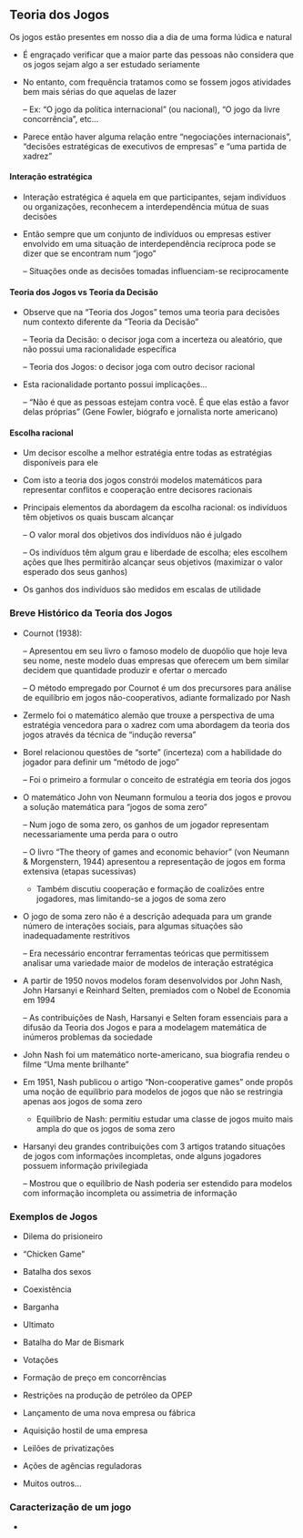 ## Teoria dos Jogos

Os jogos estão presentes em nosso dia a dia de uma forma lúdica e natural

- É engraçado verificar que a maior parte das pessoas não considera que os jogos
sejam algo a ser estudado seriamente

- No entanto, com frequência tratamos como se fossem jogos atividades bem mais
sérias do que aquelas de lazer

  – Ex: “O jogo da política internacional” (ou nacional), “O jogo da livre concorrência”, etc...

- Parece então haver alguma relação entre “negociações internacionais”, “decisões
estratégicas de executivos de empresas” e “uma partida de xadrez”


#### Interação estratégica

- Interação estratégica é aquela em que participantes, sejam indivíduos ou
organizações, reconhecem a interdependência mútua de suas decisões

- Então sempre que um conjunto de indivíduos ou empresas estiver
envolvido em uma situação de interdependência recíproca pode se dizer
que se encontram num “jogo”

  – Situações onde as decisões tomadas influenciam-se reciprocamente
  
  

#### Teoria dos Jogos vs Teoria da Decisão

- Observe que na “Teoria dos Jogos” temos uma teoria para decisões num contexto
diferente da “Teoria da Decisão”

  – Teoria da Decisão: o decisor joga com a incerteza ou aleatório, que não possui
uma racionalidade específica

  – Teoria dos Jogos: o decisor joga com outro decisor racional

- Esta racionalidade portanto possui implicações... 

  – “Não é que as pessoas estejam contra você. É que elas estão a favor delas próprias” (Gene Fowler, biógrafo e jornalista norte americano)



#### Escolha racional

- Um decisor escolhe a melhor estratégia entre todas as estratégias disponíveis para ele

- Com isto a teoria dos jogos constrói modelos matemáticos para representar conflitos e cooperação entre decisores racionais

- Principais elementos da abordagem da escolha racional: os indivíduos têm objetivos os quais buscam alcançar

  – O valor moral dos objetivos dos indivíduos não é julgado
  
  – Os indivíduos têm algum grau e liberdade de escolha; eles escolhem ações que lhes permitirão alcançar seus objetivos (maximizar o valor esperado dos seus ganhos)
  
- Os ganhos dos indivíduos são medidos em escalas de utilidade

### Breve Histórico da Teoria dos Jogos

- Cournot (1938):

  – Apresentou em seu livro o famoso modelo de duopólio que hoje leva seu nome, neste modelo duas empresas que oferecem um bem similar decidem que quantidade produzir e ofertar o mercado
  
  – O método empregado por Cournot é um dos precursores para análise de equilíbrio em jogos não-cooperativos, adiante formalizado por Nash
  
- Zermelo foi o matemático alemão que trouxe a perspectiva de uma estratégia vencedora para o xadrez com uma abordagem da teoria dos jogos através da técnica de “indução reversa”

- Borel relacionou questões de “sorte” (incerteza) com a habilidade do jogador para definir um “método de jogo”

  – Foi o primeiro a formular o conceito de estratégia em teoria dos jogos

- O matemático John von Neumann formulou a teoria dos jogos e provou a solução
matemática para “jogos de soma zero”

  – Num jogo de soma zero, os ganhos de um jogador representam necessariamente uma perda para o outro
  
  – O livro “The theory of games and economic behavior” (von Neumann & Morgenstern, 1944) apresentou a representação de jogos em forma extensiva (etapas sucessivas)

  - Também discutiu cooperação e formação de coalizões entre jogadores, mas
limitando-se a jogos de soma zero


- O jogo de soma zero não é a descrição adequada para um grande número de
interações sociais, para algumas situações são inadequadamente restritivos

  – Era necessário encontrar ferramentas teóricas que permitissem analisar uma
variedade maior de modelos de interação estratégica

- A partir de 1950 novos modelos foram desenvolvidos por John Nash, John Harsanyi
e Reinhard Selten, premiados com o Nobel de Economia em 1994

  – As contribuições de Nash, Harsanyi e Selten foram essenciais para a difusão da Teoria dos Jogos e para a modelagem matemática de inúmeros problemas da
sociedade




- John Nash foi um matemático norte-americano, sua biografia rendeu o filme “Uma
mente brilhante”

- Em 1951, Nash publicou o artigo “Non-cooperative games” onde propôs uma noção
de equilíbrio para modelos de jogos que não se restringia apenas aos jogos de soma zero

  - Equilíbrio de Nash: permitiu estudar uma classe de jogos muito mais ampla do
que os jogos de soma zero

- Harsanyi deu grandes contribuições com 3 artigos tratando situações de jogos com informações incompletas, onde alguns jogadores possuem informação privilegiada
  
   – Mostrou que o equilíbrio de Nash poderia ser estendido para modelos com
informação incompleta ou assimetria de informação


### Exemplos de Jogos

- Dilema do prisioneiro

- “Chicken Game”

- Batalha dos sexos

- Coexistência

- Barganha

- Ultimato

- Batalha do Mar de Bismark

- Votações

- Formação de preço em concorrências

- Restrições na produção de petróleo da OPEP

- Lançamento de uma nova empresa ou fábrica

- Aquisição hostil de uma empresa

- Leilões de privatizações

- Ações de agências reguladoras

- Muitos outros...


### Caracterização de um jogo

- 
